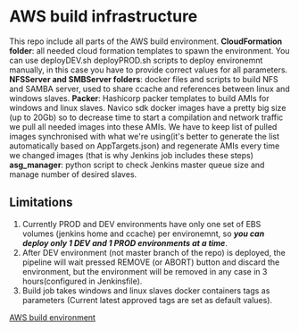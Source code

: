 # AWS build infrastructure
This repo include all parts of the AWS build environment.
**CloudFormation folder**: all needed cloud formation templates to spawn the environment. You can use deployDEV.sh deployPROD.sh  scripts to deploy environemnt manually, in this case you have to provide correct values for all parameters.
**NFSServer and SMBServer folders**: docker files and scripts to build NFS and SAMBA server, used to share ccache and references between linux and windows slaves.
**Packer**:  Hashicorp packer templates to build AMIs for windows and linux slaves. Navico sdk docker images have a pretty big size (up to 20Gb) so to decrease time to start a compilation and network traffic we pull all needed images into these AMIs. We have to keep list of pulled images synchronised with what we're using(it's better to generate the list automatically based on AppTargets.json) and regenerate AMIs every time we changed images (that is why Jenkins job includes these steps)
**asg_manager**: python script to check Jenkins master queue size and manage number of desired slaves.

## Limitations

1. Currently PROD and DEV environments have only one set of EBS volumes (jenkins home and ccache) per environemnt, so ***you can deploy only 1 DEV and 1 PROD environments at a time***. 
2. After DEV environment (not master branch of the repo) is deployed, the pipeline will wait pressed  REMOVE (or ABORT) button and discard the environment, but the environment will be removed in any case in 3 hours(configured in Jenkinsfile).
3. Build job takes windows and linux slaves docker containers tags as parameters (Current latest approved tags are set as default values).




[AWS build environment](http://confluence.navico.com/display/DEV/AWS+build+infrastructure) 

